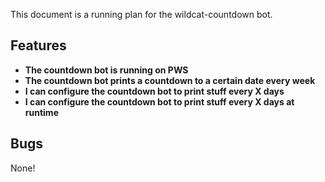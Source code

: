 This document is a running plan for the wildcat-countdown bot.

## Features

- **The countdown bot is running on PWS**
- **The countdown bot prints a countdown to a certain date every week**
- **I can configure the countdown bot to print stuff every X days**
- **I can configure the countdown bot to print stuff every X days at runtime**

## Bugs

None!
